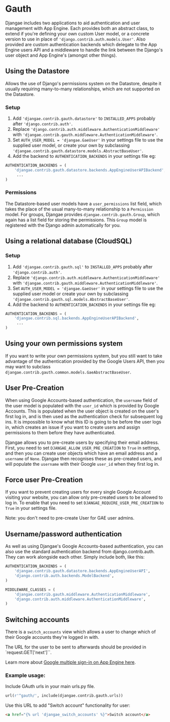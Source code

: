 # Gauth

Djangae includes two applications to aid authentication and user management with
App Engine. Each provides both an abstract class, to extend if you're defining your own custom User model, or a concrete version to use in place of `'django.contrib.auth.models.User'`.  Also provided are custom authentication backends which delegate to the App Engine users API and a middleware to handle the link between the Django's user object and App Engine's (amongst other things).


## Using the Datastore

Allows the use of Django's permissions system on the Datastore, despite it usually requiring many-to-many relationships, which are not supported on the Datastore.

### Setup

1. Add `'djangae.contrib.gauth.datastore'` to `INSTALLED_APPS` probably
after `'django.contrib.auth'`.
2. Replace `'django.contrib.auth.middleware.AuthenticationMiddleware'` with
`'djangae.contrib.gauth.middleware.AuthenticationMiddleware'`.
3. Set `AUTH_USER_MODEL = 'djangae.GaeUser'` in your settings file to use the supplied user model, or create your own by subclassing `'djangae.contrib.gauth.datastore.models.AbstractBaseUser'`.
4. Add the backend to `AUTHENTICATION_BACKENDS` in your settings file eg:

```python
AUTHENTICATION_BACKENDS = (
	'djangae.contrib.gauth.datastore.backends.AppEngineUserAPIBackend',
	 ...
)
```

### Permissions

The Datastore-based user models have a `user_permissions` list field, which takes the place of the usual many-to-many relationship to a `Permission` model.  For groups, Djangae provides `djangae.contrib.gauth.Group`, which again has a list field for storing the permissions.  This `Group` model is registered with the Django admin automatically for you.


## Using a relational database (CloudSQL)


### Setup

1. Add `'djangae.contrib.gauth.sql'` to `INSTALLED_APPS` probably
after `'django.contrib.auth'`.
2. Replace `'django.contrib.auth.middleware.AuthenticationMiddleware'` with
`'djangae.contrib.gauth.middleware.AuthenticationMiddleware'`.
3. Set `AUTH_USER_MODEL = 'djangae.GaeUser'` in your settings file to use the supplied user model or create your own by subclassing `'djangae.contrib.gauth.sql.models.AbstractBaseUser'`.
4. Add the backend to `AUTHENTICATION_BACKENDS` in your settings file eg:

```python
AUTHENTICATION_BACKENDS = (
	'djangae.contrib.sql.backends.AppEngineUserAPIBackend',
	 ...
)
```


## Using your own permissions system

If you want to write your own permissions system, but you still want to take advantage of the authentication provided by the Google Users API, then you may want to subclass `djangae.contrib.gauth.common.models.GaeAbstractBaseUser`.



## User Pre-Creation

When using Google Accounts-based authentication, the `username` field of the user model is populated with the `user_id` which is provided by Google Accounts.  This is populated when the user object is created on the user's first log in, and is then used as the authentication check for subsequent log ins.  It is impossible to know what this ID is going to be before the user logs in, which creates an issue if you want to create users and assign permissions to them before they have authenticated.

Djangae allows you to pre-create users by specifying their email address.  First, you need to set `DJANGAE_ALLOW_USER_PRE_CREATION` to `True` in settings, and then you can create user objects which have an email address and a `username` of `None`.  Djangae then recognises these as pre-created users, and will populate the `username` with their Google `user_id` when they first log in.

## Force user Pre-Creation

If you want to prevent creating users for every single Google Account visiting your website, you can allow only pre-created users to be allowed to log in. To enable that you need to set `DJANGAE_REQUIRE_USER_PRE_CREATION` to `True` in your settings file.

Note: you don't need to pre-create User for GAE user admins.

## Username/password authentication

As well as using Djangae's Google Accounts-based authentication, you can also use the standard authentication backend from django.contrib.auth.  They can work alongside each other.  Simply include both, like this:

```python
AUTHENTICATION_BACKENDS = (
    'djangae.contrib.gauth.datastore.backends.AppEngineUserAPI',
    'django.contrib.auth.backends.ModelBackend',
)

MIDDLEWARE_CLASSES = (
    'djangae.contrib.gauth.middleware.AuthenticationMiddleware',
    'django.contrib.auth.middleware.AuthenticationMiddleware',
)
```

## Switching accounts

There is a `switch_accounts` view which allows a user to change which of their Google accounts they're logged in with.

The URL for the user to be sent to afterwards should be provided in `request.GET['next']``.

Learn more about [Google multiple sign-in on App Engine here](https://p.ota.to/blog/2014/2/google-multiple-sign-in-on-app-engine/).

### Example usage:

Include GAuth urls in your main urls.py file.

```python
url(r'^gauth/', include(djangae.contrib.gauth.urls))
```

Use this URL to add "Switch account" functionality for user:

```html
<a href="{% url 'djangae_switch_accounts' %}">Switch account</a>
```
